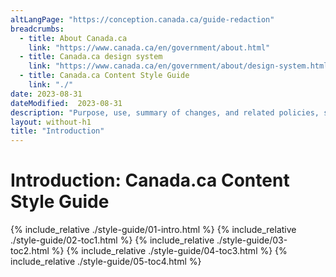 ```yaml
---
altLangPage: "https://conception.canada.ca/guide-redaction"
breadcrumbs:
  - title: About Canada.ca
    link: "https://www.canada.ca/en/government/about.html"
  - title: Canada.ca design system
    link: "https://www.canada.ca/en/government/about/design-system.html"
  - title: Canada.ca Content Style Guide
    link: "./"    
date: 2023-08-31
dateModified:  2023-08-31
description: "Purpose, use, summary of changes, and related policies, standards and procedures of the Canada.ca Content Style Guide"
layout: without-h1
title: "Introduction"
---
```

<h1 property="name" id="wb-cont" dir="ltr"><span class="stacked"><span>Introduction</span>: <span>Canada.ca Content Style Guide</span></span></h1>
<!-- Intro START id="intro" -->
{% include_relative ./style-guide/01-intro.html %} 
<!-- Intro of changes END --> 
<!-- Summary of changes START id="toc1" --> 
{% include_relative ./style-guide/02-toc1.html %} 
<!-- Summary of changes END --> 
<!-- Purpose START id="toc2" --> 
{% include_relative ./style-guide/03-toc2.html %} 
<!--Purpose END --> 
<!-- Use of the style guide START id="toc3" --> 
{% include_relative ./style-guide/04-toc3.html %} 
<!-- Use of the style guide END --> 
<!-- Related policies, standards and procedures START id="toc4" --> 
{% include_relative ./style-guide/05-toc4.html %} 
<!-- Related policies, standards and procedures of changes END --> 
